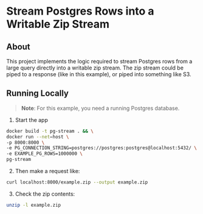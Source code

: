# Stream Postgres Rows into a Writable Zip Stream

## About

This project implements the logic required to stream Postgres rows from a large
query directly into a writable zip stream. The zip stream could be piped to a response (like in this example), or piped
into something like S3.

## Running Locally

> **Note**: For this example, you need a running Postgres database.

1. Start the app

```bash
docker build -t pg-stream . && \
docker run --net=host \
-p 8000:8000 \
-e PG_CONNECTION_STRING=postgres://postgres:postgres@localhost:5432/ \
-e EXAMPLE_PG_ROWS=1000000 \
pg-stream
```

2. Then make a request like:

```bash
curl localhost:8000/example.zip --output example.zip
```

3. Check the zip contents:

```bash
unzip -l example.zip
```
